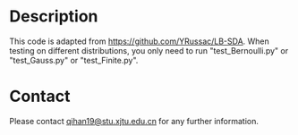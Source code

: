 

# Description

This code is adapted from https://github.com/YRussac/LB-SDA.
When testing on different distributions, you only need to run "test_Bernoulli.py" or "test_Gauss.py" or "test_Finite.py".

# Contact
Please contact qihan19@stu.xjtu.edu.cn for any further information.
